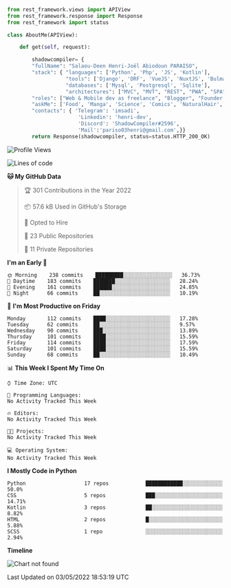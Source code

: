 ###
```python
from rest_framework.views import APIView
from rest_framework.response import Response
from rest_framework import status

class AboutMe(APIView):

    def get(self, request):

        shadowcompiler= {
        "fullName": "Salaou-Deen Henri-Joël Abiodoun PARAISO",
        "stack": { "languages": ['Python', 'Php', 'JS', 'Kotlin'],
                   "tools": ['Django', 'DRF', 'VueJS', 'NuxtJS', 'Bulma', 'Beufy'],
                   "databases": ['Mysql', 'Postgresql', 'Sqlite'],
                   "architectures": ["MVC", "MVT", "REST", "PWA", "SPA"]},        
        "roles": ["Web & Mobile dev as freelance", "Blogger", "Founder at @henrid3v", "Mentor"],
        "askMe": ['Food', 'Manga', 'Science', 'Comics', 'NaturalHair', 'Photography', 'Tech', 'Programming'],
        "contacts": { 'Telegram': 'imsadi',
                       'Linkedin': 'henri-dev',
                       'Discord': 'ShadowCompiler#2596',
                       'Mail':'pariso03henri@gmail.com',}}
        return Response(shadowcompiler, status=status.HTTP_200_OK)

```                    

<!--START_SECTION:waka-->
![Profile Views](http://img.shields.io/badge/Profile%20Views-0-blue)

![Lines of code](https://img.shields.io/badge/From%20Hello%20World%20I%27ve%20Written-23%20Thousand%20lines%20of%20code-blue)

**🐱 My GitHub Data** 

> 🏆 301 Contributions in the Year 2022
 > 
> 📦 57.6 kB Used in GitHub's Storage 
 > 
> 💼 Opted to Hire
 > 
> 📜 23 Public Repositories 
 > 
> 🔑 11 Private Repositories  
 > 
**I'm an Early 🐤** 

```text
🌞 Morning    238 commits    █████████░░░░░░░░░░░░░░░░   36.73% 
🌆 Daytime    183 commits    ███████░░░░░░░░░░░░░░░░░░   28.24% 
🌃 Evening    161 commits    ██████░░░░░░░░░░░░░░░░░░░   24.85% 
🌙 Night      66 commits     ██░░░░░░░░░░░░░░░░░░░░░░░   10.19%

```
📅 **I'm Most Productive on Friday** 

```text
Monday       112 commits    ████░░░░░░░░░░░░░░░░░░░░░   17.28% 
Tuesday      62 commits     ██░░░░░░░░░░░░░░░░░░░░░░░   9.57% 
Wednesday    90 commits     ███░░░░░░░░░░░░░░░░░░░░░░   13.89% 
Thursday     101 commits    ████░░░░░░░░░░░░░░░░░░░░░   15.59% 
Friday       114 commits    ████░░░░░░░░░░░░░░░░░░░░░   17.59% 
Saturday     101 commits    ████░░░░░░░░░░░░░░░░░░░░░   15.59% 
Sunday       68 commits     ██░░░░░░░░░░░░░░░░░░░░░░░   10.49%

```


📊 **This Week I Spent My Time On** 

```text
⌚︎ Time Zone: UTC

💬 Programming Languages: 
No Activity Tracked This Week

🔥 Editors: 
No Activity Tracked This Week

🐱‍💻 Projects: 
No Activity Tracked This Week

💻 Operating System: 
No Activity Tracked This Week

```

**I Mostly Code in Python** 

```text
Python                   17 repos            ████████████░░░░░░░░░░░░░   50.0% 
CSS                      5 repos             ███░░░░░░░░░░░░░░░░░░░░░░   14.71% 
Kotlin                   3 repos             ██░░░░░░░░░░░░░░░░░░░░░░░   8.82% 
HTML                     2 repos             █░░░░░░░░░░░░░░░░░░░░░░░░   5.88% 
SCSS                     1 repo              ░░░░░░░░░░░░░░░░░░░░░░░░░   2.94%

```


**Timeline**

![Chart not found](https://raw.githubusercontent.com/shadowcompiler/shadowcompiler/main/charts/bar_graph.png) 


 Last Updated on 03/05/2022 18:53:19 UTC
<!--END_SECTION:waka-->
